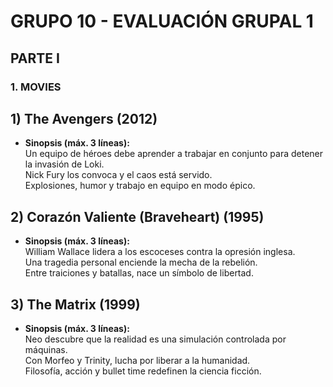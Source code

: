 # GRUPO 10 - EVALUACIÓN GRUPAL 1

## PARTE I

### 1. MOVIES

## 1) **The Avengers** (2012)
- **Sinopsis (máx. 3 líneas):**  
Un equipo de héroes debe aprender a trabajar en conjunto para detener la invasión de Loki.  
Nick Fury los convoca y el caos está servido.  
Explosiones, humor y trabajo en equipo en modo épico.

## 2) **Corazón Valiente (Braveheart)** (1995)
- **Sinopsis (máx. 3 líneas):**  
William Wallace lidera a los escoceses contra la opresión inglesa.  
Una tragedia personal enciende la mecha de la rebelión.  
Entre traiciones y batallas, nace un símbolo de libertad.

## 3) **The Matrix** (1999)
- **Sinopsis (máx. 3 líneas):**  
Neo descubre que la realidad es una simulación controlada por máquinas.  
Con Morfeo y Trinity, lucha por liberar a la humanidad.  
Filosofía, acción y bullet time redefinen la ciencia ficción.
